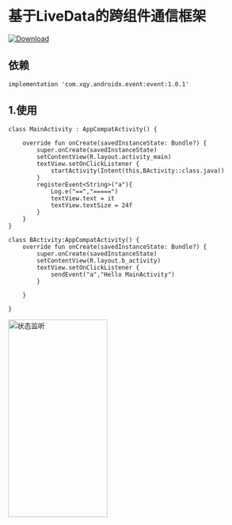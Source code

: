 # 基于LiveData的跨组件通信框架

[ ![Download](https://api.bintray.com/packages/xqy/maven/event/images/download.svg?version=1.0.1) ](https://bintray.com/xqy/maven/event/1.0.1/link)

## 依赖

`implementation 'com.xqy.androidx.event:event:1.0.1'`

## 1.使用

```
class MainActivity : AppCompatActivity() {

    override fun onCreate(savedInstanceState: Bundle?) {
        super.onCreate(savedInstanceState)
        setContentView(R.layout.activity_main)
        textView.setOnClickListener {
            startActivity(Intent(this,BActivity::class.java))
        }
        registerEvent<String>("a"){
            Log.e("==","=====")
            textView.text = it
            textView.textSize = 24f
        }
    }
}

class BActivity:AppCompatActivity() {
    override fun onCreate(savedInstanceState: Bundle?) {
        super.onCreate(savedInstanceState)
        setContentView(R.layout.b_activity)
        textView.setOnClickListener {
            sendEvent("a","Hello MainActivity")
        }

    }

}
```
<img src="https://github.com/xqy666666/EventManager/blob/master/event.gif" width="200" height="400" alt="状态监听"/>


